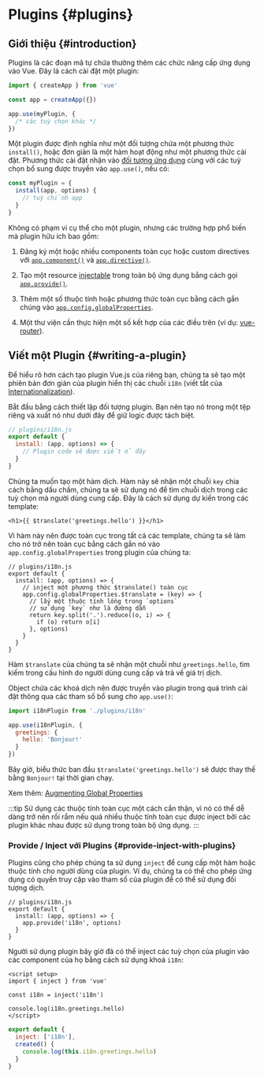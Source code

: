 ﻿# Plugins {#plugins}

## Giới thiệu {#introduction}

Plugins là các đoạn mã tự chứa thường thêm các chức năng cấp ứng dụng vào Vue. Đây là cách cài đặt một plugin:

```js
import { createApp } from 'vue'

const app = createApp({})

app.use(myPlugin, {
  /* các tuỳ chọn khác */
})
```

Một plugin được định nghĩa như một đối tượng chứa một phương thức `install()`, hoặc đơn giản là một hàm hoạt động như một phương thức cài đặt. Phương thức cài đặt nhận vào [đối tượng ứng dụng](/api/application) cùng với các tuỳ chọn bổ sung được truyền vào `app.use()`, nếu có:

```js
const myPlugin = {
  install(app, options) {
    // tuỳ chỉnh app
  }
}
```

Không có phạm vi cụ thể cho một plugin, nhưng các trường hợp phổ biến mà plugin hữu ích bao gồm:

1. Đăng ký một hoặc nhiều components toàn cục hoặc custom directives với [`app.component()`](/api/application#app-component) và [`app.directive()`](/api/application#app-directive).

2. Tạo một resource [injectable](/guide/components/provide-inject) trong toàn bộ ứng dụng bằng cách gọi [`app.provide()`](/api/application#app-provide).

3. Thêm một số thuộc tính hoặc phương thức toàn cục bằng cách gắn chúng vào [`app.config.globalProperties`](/api/application#app-config-globalproperties).

4. Một thư viện cần thực hiện một số kết hợp của các điều trên (ví dụ: [vue-router](https://github.com/vuejs/vue-router-next)).

## Viết một Plugin {#writing-a-plugin}

Để hiểu rõ hơn cách tạo plugin Vue.js của riêng bạn, chúng ta sẽ tạo một phiên bản đơn giản của plugin hiển thị các chuỗi `i18n` (viết tắt của [Internationalization](https://en.wikipedia.org/wiki/Internationalization_and_localization)).

Bắt đầu bằng cách thiết lập đối tượng plugin. Bạn nên tạo nó trong một tệp riêng và xuất nó như dưới đây để giữ logic được tách biệt.

```js
// plugins/i18n.js
export default {
  install: (app, options) => {
    // Plugin code sẽ được viết ở đây
  }
}
```

Chúng ta muốn tạo một hàm dịch. Hàm này sẽ nhận một chuỗi `key` chia cách bằng dấu chấm, chúng ta sẽ sử dụng nó để tìm chuỗi dịch trong các tuỳ chọn mà người dùng cung cấp. Đây là cách sử dụng dự kiến trong các template:

```vue-html
<h1>{{ $translate('greetings.hello') }}</h1>
```

Vì hàm này nên được toàn cục trong tất cả các template, chúng ta sẽ làm cho nó trở nên toàn cục bằng cách gắn nó vào `app.config.globalProperties` trong plugin của chúng ta:

```js{4-11}
// plugins/i18n.js
export default {
  install: (app, options) => {
    // inject một phương thức $translate() toàn cục
    app.config.globalProperties.$translate = (key) => {
      // lấy một thuộc tính lồng trong `options`
      // sử dụng `key` như là đường dẫn
      return key.split('.').reduce((o, i) => {
        if (o) return o[i]
      }, options)
    }
  }
}
```

Hàm `$translate` của chúng ta sẽ nhận một chuỗi như `greetings.hello`, tìm kiếm trong cấu hình do người dùng cung cấp và trả về giá trị dịch.

Object chứa các khoá dịch nên được truyền vào plugin trong quá trình cài đặt thông qua các tham số bổ sung cho `app.use()`:

```js
import i18nPlugin from './plugins/i18n'

app.use(i18nPlugin, {
  greetings: {
    hello: 'Bonjour!'
  }
})
```

Bây giờ, biểu thức ban đầu `$translate('greetings.hello')` sẽ được thay thế bằng `Bonjour!` tại thời gian chạy.

Xem thêm: [Augmenting Global Properties](/guide/typescript/options-api#augmenting-global-properties) <sup class="vt-badge ts" />

:::tip
Sử dụng các thuộc tính toàn cục một cách cẩn thận, vì nó có thể dễ dàng trở nên rối rắm nếu quá nhiều thuộc tính toàn cục được inject bởi các plugin khác nhau được sử dụng trong toàn bộ ứng dụng.
:::

### Provide / Inject với Plugins {#provide-inject-with-plugins}

Plugins cũng cho phép chúng ta sử dụng `inject` để cung cấp một hàm hoặc thuộc tính cho người dùng của plugin. Ví dụ, chúng ta có thể cho phép ứng dụng có quyền truy cập vào tham số của plugin để có thể sử dụng đối tượng dịch.

```js{10}
// plugins/i18n.js
export default {
  install: (app, options) => {
    app.provide('i18n', options)
  }
}
```

Người sử dụng plugin bây giờ đã có thể inject các tuỳ chọn của plugin vào các component của họ bằng cách sử dụng khoá `i18n`:

<div class="composition-api">

```vue
<script setup>
import { inject } from 'vue'

const i18n = inject('i18n')

console.log(i18n.greetings.hello)
</script>
```

</div>
<div class="options-api">

```js
export default {
  inject: ['i18n'],
  created() {
    console.log(this.i18n.greetings.hello)
  }
}
```

</div>
